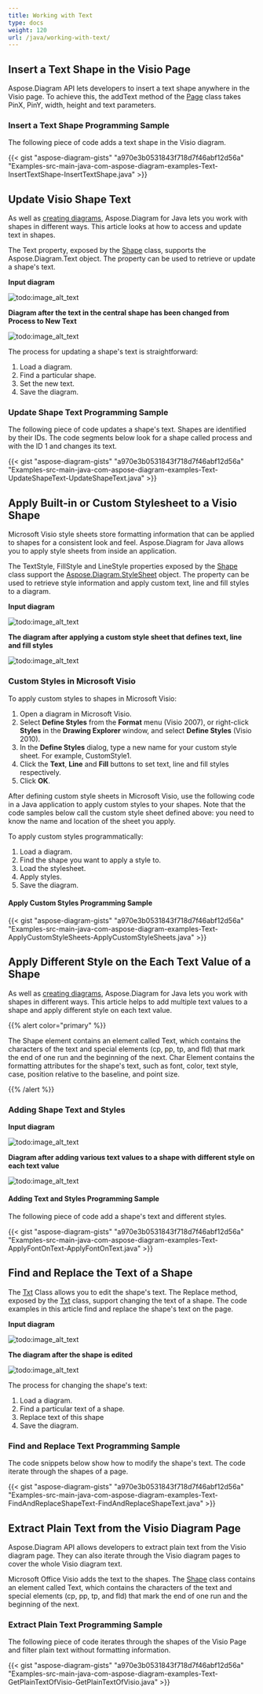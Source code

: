 ```yaml
---
title: Working with Text
type: docs
weight: 120
url: /java/working-with-text/
---
```


## **Insert a Text Shape in the Visio Page**
Aspose.Diagram API lets developers to insert a text shape anywhere in the Visio page. To achieve this, the addText method of the [Page](https://apireference.aspose.com/diagram/java/com.aspose.diagram/Page) class takes PinX, PinY, width, height and text parameters.
### **Insert a Text Shape Programming Sample**
The following piece of code adds a text shape in the Visio diagram.

{{< gist "aspose-diagram-gists" "a970e3b0531843f718d7f46abf12d56a" "Examples-src-main-java-com-aspose-diagram-examples-Text-InsertTextShape-InsertTextShape.java" >}}
## **Update Visio Shape Text**
As well as [creating diagrams](/diagram/java/load-or-create-a-visio-drawing/), Aspose.Diagram for Java lets you work with shapes in different ways. This article looks at how to access and update text in shapes.

The Text property, exposed by the [Shape](https://apireference.aspose.com/diagram/java/com.aspose.diagram/shape) class, supports the Aspose.Diagram.Text object. The property can be used to retrieve or update a shape's text.

**Input diagram** 

![todo:image_alt_text](http://i.imgur.com/6aEp7h0.png)

**Diagram after the text in the central shape has been changed from Process to New Text** 

![todo:image_alt_text](http://i.imgur.com/o977cxw.png)

The process for updating a shape's text is straightforward:

1. Load a diagram.
1. Find a particular shape.
1. Set the new text.
1. Save the diagram.
### **Update Shape Text Programming Sample**
The following piece of code updates a shape's text. Shapes are identified by their IDs. The code segments below look for a shape called process and with the ID 1 and changes its text.

{{< gist "aspose-diagram-gists" "a970e3b0531843f718d7f46abf12d56a" "Examples-src-main-java-com-aspose-diagram-examples-Text-UpdateShapeText-UpdateShapeText.java" >}}
## **Apply Built-in or Custom Stylesheet to a Visio Shape**
Microsoft Visio style sheets store formatting information that can be applied to shapes for a consistent look and feel. Aspose.Diagram for Java allows you to apply style sheets from inside an application.

The TextStyle, FillStyle and LineStyle properties exposed by the [Shape](https://apireference.aspose.com/diagram/java/com.aspose.diagram/shape) class support the [Aspose.Diagram.StyleSheet](http://www.aspose.com/api/java/diagram/com.aspose.diagram/classes/stylesheet) object. The property can be used to retrieve style information and apply custom text, line and fill styles to a diagram.

**Input diagram** 

![todo:image_alt_text](http://i.imgur.com/feV1x2N.png)

**The diagram after applying a custom style sheet that defines text, line and fill styles** 

![todo:image_alt_text](http://i.imgur.com/Xk9W0wN.png)
### **Custom Styles in Microsoft Visio**
To apply custom styles to shapes in Microsoft Visio:

1. Open a diagram in Microsoft Visio.
1. Select **Define Styles** from the **Format** menu (Visio 2007), or right-click **Styles** in the **Drawing Explorer** window, and select **Define Styles** (Visio 2010).
1. In the **Define Styles** dialog, type a new name for your custom style sheet. For example, CustomStyle1.
1. Click the **Text**, **Line** and **Fill** buttons to set text, line and fill styles respectively.
1. Click **OK**.

After defining custom style sheets in Microsoft Visio, use the following code in a Java application to apply custom styles to your shapes. Note that the code samples below call the custom style sheet defined above: you need to know the name and location of the sheet you apply.

To apply custom styles programmatically:

1. Load a diagram.
1. Find the shape you want to apply a style to.
1. Load the stylesheet.
1. Apply styles.
1. Save the diagram.
#### **Apply Custom Styles Programming Sample**
{{< gist "aspose-diagram-gists" "a970e3b0531843f718d7f46abf12d56a" "Examples-src-main-java-com-aspose-diagram-examples-Text-ApplyCustomStyleSheets-ApplyCustomStyleSheets.java" >}}
## **Apply Different Style on the Each Text Value of a Shape**
As well as [creating diagrams](/diagram/java/load-or-create-a-visio-drawing/), Aspose.Diagram for Java lets you work with shapes in different ways. This article helps to add multiple text values to a shape and apply different style on each text value.

{{% alert color="primary" %}} 

The Shape element contains an element called Text, which contains the characters of the text and special elements (cp, pp, tp, and fld) that mark the end of one run and the beginning of the next. Char Element contains the formatting attributes for the shape's text, such as font, color, text style, case, position relative to the baseline, and point size.

{{% /alert %}} 
### **Adding Shape Text and Styles**
**Input diagram** 

![todo:image_alt_text](http://i.imgur.com/ZqgQPQC.png)

**Diagram after adding various text values to a shape with different style on each text value** 

![todo:image_alt_text](http://i.imgur.com/7UWhFbU.png)
#### **Adding Text and Styles Programming Sample**
The following piece of code add a shape's text and different styles.

{{< gist "aspose-diagram-gists" "a970e3b0531843f718d7f46abf12d56a" "Examples-src-main-java-com-aspose-diagram-examples-Text-ApplyFontOnText-ApplyFontOnText.java" >}}
## **Find and Replace the Text of a Shape**
The [Txt](https://apireference.aspose.com/diagram/java/com.aspose.diagram/txt) Class allows you to edit the shape's text. The Replace method, exposed by the [Txt](http://www.aspose.com/api/java/diagram/com.aspose.diagram/classes/txt) class, support changing the text of a shape.
The code examples in this article find and replace the shape's text on the page.

**Input diagram** 

![todo:image_alt_text](http://i.imgur.com/lW5xaP0.png)


**The diagram after the shape is edited** 

![todo:image_alt_text](http://i.imgur.com/m33W1Tk.png)

The process for changing the shape's text:

1. Load a diagram.
1. Find a particular text of a shape.
1. Replace text of this shape
1. Save the diagram.
### **Find and Replace Text Programming Sample**
The code snippets below show how to modify the shape's text. The code iterate through the shapes of a page.

{{< gist "aspose-diagram-gists" "a970e3b0531843f718d7f46abf12d56a" "Examples-src-main-java-com-aspose-diagram-examples-Text-FindAndReplaceShapeText-FindAndReplaceShapeText.java" >}}
## **Extract Plain Text from the Visio Diagram Page**
Aspose.Diagram API allows developers to extract plain text from the Visio diagram page. They can also iterate through the Visio diagram pages to cover the whole Visio diagram text.

Microsoft Office Visio adds the text to the shapes. The [Shape](https://apireference.aspose.com/diagram/java/com.aspose.diagram/shape) class contains an element called Text, which contains the characters of the text and special elements (cp, pp, tp, and fld) that mark the end of one run and the beginning of the next.
### **Extract Plain Text Programming Sample**
The following piece of code iterates through the shapes of the Visio Page and filter plain text without formatting information.

{{< gist "aspose-diagram-gists" "a970e3b0531843f718d7f46abf12d56a" "Examples-src-main-java-com-aspose-diagram-examples-Text-GetPlainTextOfVisio-GetPlainTextOfVisio.java" >}}
